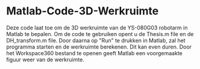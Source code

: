 # Matlab-Code-3D-Werkruimte
Deze code laat toe om de 3D werkruimte van de YS-080G03 robotarm in Matlab te bepalen.
Om de code te gebruiken opent u de Thesis.m file en de DH_transform.m file.
Door daarna op "Run" te drukken in Matlab, zal het programma starten en de werkruimte berekenen.
Dit kan even duren.
Door het Workspace360 bestand te openen geeft Matlab een voorgemaakte figuur weer van de werkruimte. 
